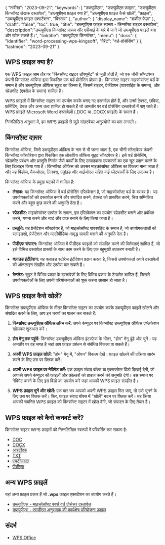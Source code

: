 {
"तारीख": "2023-09-21",
  "keywords": [
"डब्ल्यूपीएस",
"डब्ल्यूपीएस फ़ाइल",
"डब्ल्यूपीएस किंग्सॉफ्ट लेखक दस्तावेज़",
"डब्ल्यूपीएस फ़ाइल क्या है",
"डब्ल्यूपीएस फ़ाइल कैसे खोलें",
"फ़ाइल",
"डब्ल्यूपीएस फ़ाइल एक्सटेंशन",
"विस्तार"
],
  "author": {
"display_name": "शकील फ़ैज़"
},
"draft": "false",
"toc": true,
"title": "डब्ल्यूपीएस फ़ाइल स्वरूप - किंग्सॉफ्ट राइटर दस्तावेज़",
  "description":"डब्ल्यूपीएस किंग्सॉफ्ट प्रारूप और एपीआई के बारे में जानें जो डब्ल्यूपीएस फाइलें बना और खोल सकते हैं।",
"linktitle": "डब्ल्यूपीएस किंग्सॉफ्ट",
  "menu": {
    "docs": {
      "identifier": "word-processing-wps-kingsoft",
"पैरेंट": "वर्ड-प्रोसेसिंग"
}
},
"lastmod": "2023-09-21"
}

## WPS फ़ाइल क्या है?

एक WPS फ़ाइल आम तौर पर "किंग्सॉफ्ट राइटर डॉक्यूमेंट" से जुड़ी होती है, जो एक चीनी सॉफ्टवेयर कंपनी किंग्सॉफ्ट ऑफिस द्वारा विकसित एक वर्ड प्रोसेसिंग प्रोग्राम है। किंग्सॉफ्ट राइटर माइक्रोसॉफ्ट वर्ड के समान है और डब्ल्यूपीएस ऑफिस सुइट का हिस्सा है, जिसमें राइटर, प्रेजेंटेशन (पावरपॉइंट के समान), और स्प्रेडशीट (एक्सेल के समान) शामिल हैं।

WPS फ़ाइलों में किंग्सॉफ्ट राइटर का उपयोग करके बनाए गए दस्तावेज़ होते हैं, और उनमें टेक्स्ट, छवियां, फ़ॉर्मेटिंग, टेबल और अन्य तत्व शामिल हो सकते हैं जो आमतौर पर वर्ड प्रोसेसिंग दस्तावेज़ों में पाए जाते हैं। WPS फ़ाइलें Microsoft Word दस्तावेज़ों (.DOC या .DOCX फ़ाइलें) के समान हैं।

निम्नलिखित अनुभाग में, हम WPS फ़ाइलों से जुड़े सॉफ़्टवेयर अनुप्रयोगों का पता लगाएंगे।

## किंगसॉफ़्ट दफ़्तर

किंग्सॉफ्ट ऑफिस, जिसे डब्ल्यूपीएस ऑफिस के नाम से भी जाना जाता है, एक चीनी सॉफ्टवेयर कंपनी किंग्सॉफ्ट कॉरपोरेशन द्वारा विकसित एक लोकप्रिय ऑफिस सुइट सॉफ्टवेयर है। इसे वर्ड प्रोसेसिंग, स्प्रेडशीट प्रबंधन और प्रस्तुति निर्माण जैसे कार्यों के लिए उत्पादकता उपकरणों का एक सूट प्रदान करने के लिए डिज़ाइन किया गया है। किंग्सॉफ्ट ऑफिस को अक्सर माइक्रोसॉफ्ट ऑफिस का विकल्प माना जाता है और यह विंडोज, मैकओएस, लिनक्स, एंड्रॉइड और आईओएस सहित कई प्लेटफार्मों के लिए उपलब्ध है।

किंग्सॉफ्ट ऑफिस के प्रमुख घटकों में शामिल हैं:

- **लेखक:** यह किंग्सॉफ्ट ऑफिस में वर्ड प्रोसेसिंग एप्लिकेशन है, जो माइक्रोसॉफ्ट वर्ड के बराबर है। यह उपयोगकर्ताओं को दस्तावेज़ बनाने और संपादित करने, टेक्स्ट को प्रारूपित करने, चित्र सम्मिलित करने और बहुत कुछ करने की अनुमति देता है।

- **स्प्रेडशीट:** माइक्रोसॉफ्ट एक्सेल के समान, इस एप्लिकेशन का उपयोग स्प्रेडशीट बनाने और प्रबंधित करने, गणना करने और चार्ट और ग्राफ़ बनाने के लिए किया जाता है।

- **प्रस्तुति:** यह प्रेजेंटेशन सॉफ्टवेयर है, जो माइक्रोसॉफ्ट पावरपॉइंट के समान है, जो उपयोगकर्ताओं को स्लाइडशो, प्रेजेंटेशन और मल्टीमीडिया-समृद्ध सामग्री बनाने की अनुमति देता है।

- **पीडीएफ संपादन:** किंग्सॉफ्ट ऑफिस में पीडीएफ फाइलों को संपादित करने की विशेषताएं शामिल हैं, जो इसे विभिन्न दस्तावेज़ प्रारूपों के साथ काम करने के लिए एक बहुमुखी उपकरण बनाती है।

- **क्लाउड इंटीग्रेशन:** यह क्लाउड स्टोरेज इंटीग्रेशन प्रदान करता है, जिससे उपयोगकर्ता अपने दस्तावेज़ों को ऑनलाइन संग्रहीत और एक्सेस कर सकते हैं।

- **टेम्प्लेट:** सुइट में विभिन्न प्रकार के दस्तावेज़ों के लिए विभिन्न प्रकार के टेम्पलेट शामिल हैं, जिससे उपयोगकर्ताओं के लिए अपनी परियोजनाओं को शुरू करना आसान हो जाता है।

## WPS फ़ाइल कैसे खोलें?

किंग्सॉफ्ट डब्ल्यूपीएस ऑफिस के भीतर किंग्सॉफ्ट राइटर का उपयोग करके डब्ल्यूपीएस फाइलें खोलने और संपादित करने के लिए, आप इन चरणों का पालन कर सकते हैं:

1. **किंग्सॉफ्ट डब्ल्यूपीएस ऑफिस लॉन्च करें:** अपने कंप्यूटर पर किंग्सॉफ्ट डब्ल्यूपीएस ऑफिस एप्लिकेशन खोलकर शुरुआत करें।

2. **होम मेनू तक पहुंचें:** किंग्सॉफ्ट डब्ल्यूपीएस ऑफिस इंटरफ़ेस के भीतर, "होम" मेनू ढूंढें और चुनें। यह आमतौर पर वह जगह है जहां आप फ़ाइल प्रबंधन से संबंधित विकल्प पा सकते हैं।

3. **अपनी WPS फ़ाइल खोलें:** "होम" मेनू में, "ओपन" विकल्प देखें। फ़ाइल खोलने की प्रक्रिया आरंभ करने के लिए उस पर क्लिक करें।

4. **अपनी WPS फ़ाइल पर नेविगेट करें:** एक फ़ाइल संवाद बॉक्स या एक्सप्लोरर विंडो दिखाई देगी, जो आपको अपने कंप्यूटर की फ़ाइलों और फ़ोल्डरों को ब्राउज़ करने की अनुमति देगी। उस स्थान पर नेविगेट करने के लिए इस विंडो का उपयोग करें जहां आपकी WPS फ़ाइल संग्रहीत है।

5. **WPS फ़ाइल चुनें और खोलें:** एक बार जब आपको अपनी WPS फ़ाइल मिल जाए, तो उसे चुनने के लिए उस पर क्लिक करें। फिर, फ़ाइल संवाद बॉक्स में "खोलें" बटन पर क्लिक करें। यह क्रिया आपकी चयनित WPS फ़ाइल को किंग्सॉफ्ट राइटर में खोल देगी, जो संपादन के लिए तैयार है।

## WPS फ़ाइल को कैसे कनवर्ट करें?

किंग्सॉफ्ट राइटर WPS फ़ाइलों को निम्नलिखित स्वरूपों में परिवर्तित कर सकता है:

- [DOC](/hi/वर्ड-प्रोसेसिंग/doc/)
- [DOCX](/hi/वर्ड-प्रोसेसिंग/docx/)
- [आरटीएफ](/hi/वर्ड-प्रोसेसिंग/आरटीएफ/)
- [TXT](/hi/वर्ड-प्रोसेसिंग/txt/)
- [एचटीएमएल](/hi/वेब/एचटीएमएल/)
- [पीडीएफ](/hi/पीडीएफ/)

## अन्य WPS फ़ाइलें

यहां अन्य फ़ाइल प्रकार हैं जो **.wps** फ़ाइल एक्सटेंशन का उपयोग करते हैं।

- [डब्ल्यूपीएस - माइक्रोसॉफ्ट वर्क्स वर्ड प्रोसेसर दस्तावेज़](/hi/वर्ड-प्रोसेसिंग/डब्ल्यूपीएस/)
- [डब्ल्यूपीएस - एसडीएल अनुवादक की कार्यक्षेत्र परियोजना फ़ाइल](/hi/सेटिंग्स/डब्ल्यूपीएस/)

## संदर्भ
* [WPS Office](https://en.wikipedia.org/wiki/WPS_Office)
